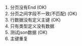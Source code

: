 1.  分页没有End (OK)
2.  分页之间字段不一致(不匹配)  (OK)
3.  行数据没有定义主键  (OK)
4.  只有类型定义没有数据
5.  测试json数据    (OK)
6.  主键重复